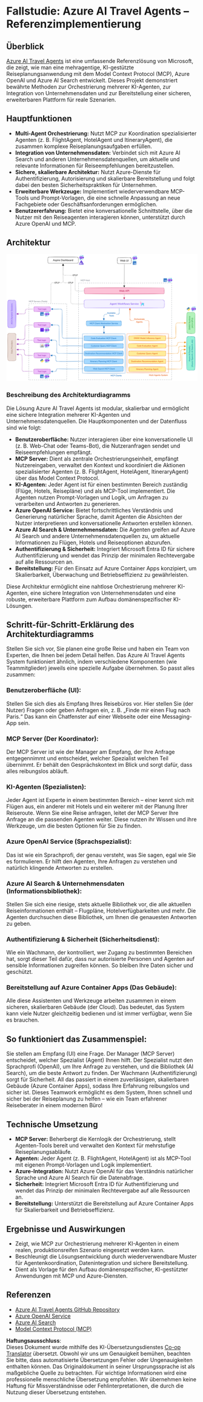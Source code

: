 <!--
CO_OP_TRANSLATOR_METADATA:
{
  "original_hash": "b6b1bc868efed4cf02c52f8deada559d",
  "translation_date": "2025-05-16T14:46:36+00:00",
  "source_file": "09-CaseStudy/Readme.md",
  "language_code": "de"
}
-->
# Fallstudie: Azure AI Travel Agents – Referenzimplementierung

## Überblick

[Azure AI Travel Agents](https://github.com/Azure-Samples/azure-ai-travel-agents) ist eine umfassende Referenzlösung von Microsoft, die zeigt, wie man eine mehragentige, KI-gestützte Reiseplanungsanwendung mit dem Model Context Protocol (MCP), Azure OpenAI und Azure AI Search entwickelt. Dieses Projekt demonstriert bewährte Methoden zur Orchestrierung mehrerer KI-Agenten, zur Integration von Unternehmensdaten und zur Bereitstellung einer sicheren, erweiterbaren Plattform für reale Szenarien.

## Hauptfunktionen
- **Multi-Agent Orchestrierung:** Nutzt MCP zur Koordination spezialisierter Agenten (z. B. FlightAgent, HotelAgent und ItineraryAgent), die zusammen komplexe Reiseplanungsaufgaben erfüllen.
- **Integration von Unternehmensdaten:** Verbindet sich mit Azure AI Search und anderen Unternehmensdatenquellen, um aktuelle und relevante Informationen für Reiseempfehlungen bereitzustellen.
- **Sichere, skalierbare Architektur:** Nutzt Azure-Dienste für Authentifizierung, Autorisierung und skalierbare Bereitstellung und folgt dabei den besten Sicherheitspraktiken für Unternehmen.
- **Erweiterbare Werkzeuge:** Implementiert wiederverwendbare MCP-Tools und Prompt-Vorlagen, die eine schnelle Anpassung an neue Fachgebiete oder Geschäftsanforderungen ermöglichen.
- **Benutzererfahrung:** Bietet eine konversationelle Schnittstelle, über die Nutzer mit den Reiseagenten interagieren können, unterstützt durch Azure OpenAI und MCP.

## Architektur
![Architecture](https://github.com/Azure-Samples/azure-ai-travel-agents/blob/main/docs/ai-travel-agents-architecture-diagram.png)

### Beschreibung des Architekturdiagramms

Die Lösung Azure AI Travel Agents ist modular, skalierbar und ermöglicht eine sichere Integration mehrerer KI-Agenten und Unternehmensdatenquellen. Die Hauptkomponenten und der Datenfluss sind wie folgt:

- **Benutzeroberfläche:** Nutzer interagieren über eine konversationelle UI (z. B. Web-Chat oder Teams-Bot), die Nutzeranfragen sendet und Reiseempfehlungen empfängt.
- **MCP Server:** Dient als zentrale Orchestrierungseinheit, empfängt Nutzereingaben, verwaltet den Kontext und koordiniert die Aktionen spezialisierter Agenten (z. B. FlightAgent, HotelAgent, ItineraryAgent) über das Model Context Protocol.
- **KI-Agenten:** Jeder Agent ist für einen bestimmten Bereich zuständig (Flüge, Hotels, Reisepläne) und als MCP-Tool implementiert. Die Agenten nutzen Prompt-Vorlagen und Logik, um Anfragen zu verarbeiten und Antworten zu generieren.
- **Azure OpenAI Service:** Bietet fortschrittliches Verständnis und Generierung natürlicher Sprache, damit Agenten die Absichten der Nutzer interpretieren und konversationelle Antworten erstellen können.
- **Azure AI Search & Unternehmensdaten:** Die Agenten greifen auf Azure AI Search und andere Unternehmensdatenquellen zu, um aktuelle Informationen zu Flügen, Hotels und Reiseoptionen abzurufen.
- **Authentifizierung & Sicherheit:** Integriert Microsoft Entra ID für sichere Authentifizierung und wendet das Prinzip der minimalen Rechtevergabe auf alle Ressourcen an.
- **Bereitstellung:** Für den Einsatz auf Azure Container Apps konzipiert, um Skalierbarkeit, Überwachung und Betriebseffizienz zu gewährleisten.

Diese Architektur ermöglicht eine nahtlose Orchestrierung mehrerer KI-Agenten, eine sichere Integration von Unternehmensdaten und eine robuste, erweiterbare Plattform zum Aufbau domänenspezifischer KI-Lösungen.

## Schritt-für-Schritt-Erklärung des Architekturdiagramms
Stellen Sie sich vor, Sie planen eine große Reise und haben ein Team von Experten, die Ihnen bei jedem Detail helfen. Das Azure AI Travel Agents System funktioniert ähnlich, indem verschiedene Komponenten (wie Teammitglieder) jeweils eine spezielle Aufgabe übernehmen. So passt alles zusammen:

### Benutzeroberfläche (UI):
Stellen Sie sich dies als Empfang Ihres Reisebüros vor. Hier stellen Sie (der Nutzer) Fragen oder geben Anfragen ein, z. B. „Finde mir einen Flug nach Paris.“ Das kann ein Chatfenster auf einer Webseite oder eine Messaging-App sein.

### MCP Server (Der Koordinator):
Der MCP Server ist wie der Manager am Empfang, der Ihre Anfrage entgegennimmt und entscheidet, welcher Spezialist welchen Teil übernimmt. Er behält den Gesprächskontext im Blick und sorgt dafür, dass alles reibungslos abläuft.

### KI-Agenten (Spezialisten):
Jeder Agent ist Experte in einem bestimmten Bereich – einer kennt sich mit Flügen aus, ein anderer mit Hotels und ein weiterer mit der Planung Ihrer Reiseroute. Wenn Sie eine Reise anfragen, leitet der MCP Server Ihre Anfrage an die passenden Agenten weiter. Diese nutzen ihr Wissen und ihre Werkzeuge, um die besten Optionen für Sie zu finden.

### Azure OpenAI Service (Sprachspezialist):
Das ist wie ein Sprachprofi, der genau versteht, was Sie sagen, egal wie Sie es formulieren. Er hilft den Agenten, Ihre Anfragen zu verstehen und natürlich klingende Antworten zu erstellen.

### Azure AI Search & Unternehmensdaten (Informationsbibliothek):
Stellen Sie sich eine riesige, stets aktuelle Bibliothek vor, die alle aktuellen Reiseinformationen enthält – Flugpläne, Hotelverfügbarkeiten und mehr. Die Agenten durchsuchen diese Bibliothek, um Ihnen die genauesten Antworten zu geben.

### Authentifizierung & Sicherheit (Sicherheitsdienst):
Wie ein Wachmann, der kontrolliert, wer Zugang zu bestimmten Bereichen hat, sorgt dieser Teil dafür, dass nur autorisierte Personen und Agenten auf sensible Informationen zugreifen können. So bleiben Ihre Daten sicher und geschützt.

### Bereitstellung auf Azure Container Apps (Das Gebäude):
Alle diese Assistenten und Werkzeuge arbeiten zusammen in einem sicheren, skalierbaren Gebäude (der Cloud). Das bedeutet, das System kann viele Nutzer gleichzeitig bedienen und ist immer verfügbar, wenn Sie es brauchen.

## So funktioniert das Zusammenspiel:

Sie stellen am Empfang (UI) eine Frage.
Der Manager (MCP Server) entscheidet, welcher Spezialist (Agent) Ihnen hilft.
Der Spezialist nutzt den Sprachprofi (OpenAI), um Ihre Anfrage zu verstehen, und die Bibliothek (AI Search), um die beste Antwort zu finden.
Der Wachmann (Authentifizierung) sorgt für Sicherheit.
All das passiert in einem zuverlässigen, skalierbaren Gebäude (Azure Container Apps), sodass Ihre Erfahrung reibungslos und sicher ist.
Dieses Teamwork ermöglicht es dem System, Ihnen schnell und sicher bei der Reiseplanung zu helfen – wie ein Team erfahrener Reiseberater in einem modernen Büro!

## Technische Umsetzung
- **MCP Server:** Beherbergt die Kernlogik der Orchestrierung, stellt Agenten-Tools bereit und verwaltet den Kontext für mehrstufige Reiseplanungsabläufe.
- **Agenten:** Jeder Agent (z. B. FlightAgent, HotelAgent) ist als MCP-Tool mit eigenen Prompt-Vorlagen und Logik implementiert.
- **Azure-Integration:** Nutzt Azure OpenAI für das Verständnis natürlicher Sprache und Azure AI Search für die Datenabfrage.
- **Sicherheit:** Integriert Microsoft Entra ID für Authentifizierung und wendet das Prinzip der minimalen Rechtevergabe auf alle Ressourcen an.
- **Bereitstellung:** Unterstützt die Bereitstellung auf Azure Container Apps für Skalierbarkeit und Betriebseffizienz.

## Ergebnisse und Auswirkungen
- Zeigt, wie MCP zur Orchestrierung mehrerer KI-Agenten in einem realen, produktionsreifen Szenario eingesetzt werden kann.
- Beschleunigt die Lösungsentwicklung durch wiederverwendbare Muster für Agentenkoordination, Datenintegration und sichere Bereitstellung.
- Dient als Vorlage für den Aufbau domänenspezifischer, KI-gestützter Anwendungen mit MCP und Azure-Diensten.

## Referenzen
- [Azure AI Travel Agents GitHub Repository](https://github.com/Azure-Samples/azure-ai-travel-agents)
- [Azure OpenAI Service](https://azure.microsoft.com/en-us/products/ai-services/openai-service/)
- [Azure AI Search](https://azure.microsoft.com/en-us/products/ai-services/ai-search/)
- [Model Context Protocol (MCP)](https://modelcontextprotocol.io/)

**Haftungsausschluss**:  
Dieses Dokument wurde mithilfe des KI-Übersetzungsdienstes [Co-op Translator](https://github.com/Azure/co-op-translator) übersetzt. Obwohl wir uns um Genauigkeit bemühen, beachten Sie bitte, dass automatisierte Übersetzungen Fehler oder Ungenauigkeiten enthalten können. Das Originaldokument in seiner Ursprungssprache ist als maßgebliche Quelle zu betrachten. Für wichtige Informationen wird eine professionelle menschliche Übersetzung empfohlen. Wir übernehmen keine Haftung für Missverständnisse oder Fehlinterpretationen, die durch die Nutzung dieser Übersetzung entstehen.